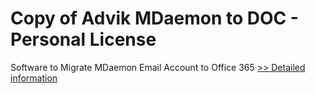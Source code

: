 # Copy of Advik MDaemon to DOC - Personal License
Software to Migrate MDaemon Email Account to Office 365
[>> Detailed information](https://secure.shareit.com/shareit/product.html?productid=300857084&affiliateid=200057808)